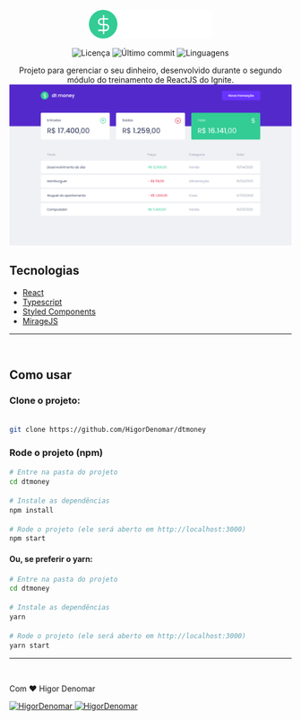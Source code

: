 <p align="center">
   <img src="./src/assets/logo.svg" alt="dt money" width="220"/>
</p>

<p align="center">
  <img alt="Licença" src="https://img.shields.io/github/license/higordenomar/dtmoney?color=%236933FF" />
  <img alt="Último commit" src="https://img.shields.io/github/last-commit/HigorDenomar/dtmoney?color=%236933FF" />
  <img alt="Linguagens" src="https://img.shields.io/github/languages/count/HigorDenomar/dtmoney?color=%236933FF" />
</p>

<p align="center">
  Projeto para gerenciar o seu dinheiro, desenvolvido durante o segundo módulo do treinamento de ReactJS do Ignite.

  <img src="./.github/print.png" />
</p>

## Tecnologias

- [React](https://reactjs.org/)
- [Typescript](https://www.typescriptlang.org/)
- [Styled Components](https://styled-components.com/)
- [MirageJS](https://miragejs.com/)

---
<br />

## Como usar

### Clone o projeto:

```sh

git clone https://github.com/HigorDenomar/dtmoney

```

### Rode o projeto (npm)

```sh
# Entre na pasta do projeto
cd dtmoney

# Instale as dependências
npm install

# Rode o projeto (ele será aberto em http://localhost:3000)
npm start

```

#### Ou, se preferir o yarn:

```sh
# Entre na pasta do projeto
cd dtmoney

# Instale as dependências
yarn

# Rode o projeto (ele será aberto em http://localhost:3000)
yarn start

```

---
<br />

<p>Com ❤️ <a src="https://github.com/HigorDenomar" alt="Higor Denomar">Higor Denomar</a> </p>

<a href="https://www.linkedin.com/in/higordenomar/">
  <img alt="HigorDenomar" src="https://img.shields.io/badge/-HigorDenomar-5429CC?style=flat&logo=Linkedin&logoColor=white" />
</a>
<a href="mailto:contato.higordenomar@hotmail.com">
  <img alt="HigorDenomar" src="https://img.shields.io/badge/-contato.higordenomar%40gmail.com-5429CC?style=flat&logo=Gmail&logoColor=white" />
</a>
